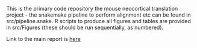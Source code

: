 This is the primary code repository the mouse neocortical translation project - the snakemake pipeline to perform alignment etc can be found in src/pipeline.snake. R scripts to produce all figures and tables are provided in src/Figures (these should be run sequentially, as numbered).




Link to the main report is [here](cortexomics.md)
